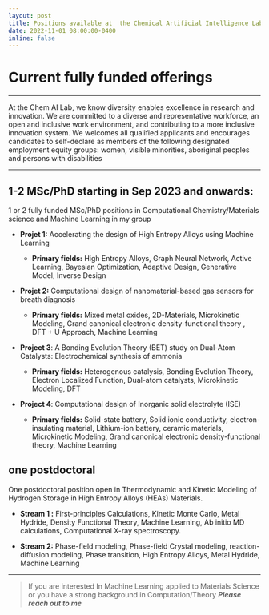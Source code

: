 ```yaml
---
layout: post
title: Positions available at  the Chemical Artificial Intelligence Lab  
date: 2022-11-01 08:00:00-0400
inline: false
---
```


# Current fully funded offerings

***

At the Chem AI Lab, we know diversity enables excellence in research and innovation. We are committed to a diverse and representative workforce, an open and inclusive work environment, and contributing to a more inclusive  innovation system. We welcomes all qualified applicants and encourages candidates to self-declare as members of the following designated employment equity groups: women, visible minorities, aboriginal peoples and persons with disabilities

***

## 1-2 MSc/PhD  starting in Sep 2023 and onwards:

1 or 2 fully funded MSc/PhD positions in  Computational Chemistry/Materials science and  Machine Learning  in my group


- **Projet 1:** Accelerating the design of High Entropy Alloys using Machine Learning
    - **Primary fields:**  High Entropy Alloys, Graph Neural Network, Active Learning, Bayesian Optimization, Adaptive Design, Generative Model, Inverse Design

- **Projet 2:**  Computational design of nanomaterial-based gas sensors for breath diagnosis
    - **Primary fields:** Mixed metal oxides,  2D-Materials,  Microkinetic Modeling, Grand canonical electronic density-functional theory , DFT + U Approach,  Machine Learning


- **Project 3**:  A Bonding Evolution Theory (BET) study on Dual-Atom Catalysts: Electrochemical synthesis of ammonia
    - **Primary fields:** Heterogenous catalysis, Bonding Evolution Theory, Electron Localized Function, Dual-atom catalysts, Microkinetic Modeling, DFT

- **Project 4**: Computational design of Inorganic solid electrolyte (ISE)
    - **Primary fields:**  Solid-state battery, Solid ionic conductivity, electron-insulating material, Lithium-ion battery,  ceramic materials, Microkinetic Modeling, Grand canonical electronic density-functional theory,  Machine Learning

##  one  postdoctoral

One postdoctoral position open in Thermodynamic and Kinetic Modeling of Hydrogen Storage in High Entropy Alloys (HEAs) Materials.


- **Stream 1 :**  First-principles Calculations, Kinetic Monte Carlo, Metal Hydride,  Density Functional Theory, Machine Learning, Ab initio MD calculations, Computational X-ray spectroscopy.

- **Stream 2:** Phase-field modeling, Phase-field Crystal modeling, reaction-diffusion modeling, Phase transition,  High Entropy Alloys, Metal Hydride,  Machine Learning


<!---

<ul>
    <li> One PDF position open in Thermodynamic and Kinetic Modeling of Hydrogen Storage in High Entropy Alloys (HEAs) Materials</li>
    <li>1-2 fully funded MSc / PhD positions in  Computational Chemistry/Materials science and  Machine Learning </li>
</ul>

--->
***

> If you are interested In  Machine Learning applied to Materials Science or you have a strong background in Computation/Theory
***Please reach out to me***
